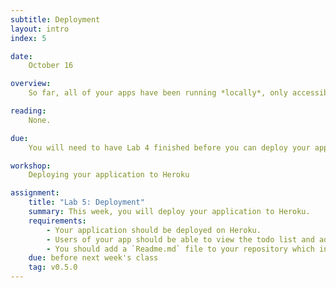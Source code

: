 ```yaml
---
subtitle: Deployment
layout: intro
index: 5

date:
    October 16

overview:
    So far, all of your apps have been running *locally*, only accessible on your own machine. This week, we'll be *deploying* our applications to a server that's accessible from anywhere on the internet.

reading:
    None.

due:
    You will need to have Lab 4 finished before you can deploy your application.

workshop:
    Deploying your application to Heroku

assignment:
    title: "Lab 5: Deployment"
    summary: This week, you will deploy your application to Heroku.
    requirements:
        - Your application should be deployed on Heroku.
        - Users of your app should be able to view the todo list and add *and remove* list items over the web.
        - You should add a `Readme.md` file to your repository which includes a link to your deployed application.
    due: before next week's class
    tag: v0.5.0
---
```

